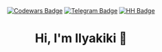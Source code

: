 

<div id="badges" align="center">
  <a href="https://www.codewars.com/users/Ilyakiki"><img src="https://img.shields.io/badge/Codewars-red?style=for-the-badge&logo=codewars&logoColor=white" alt="Codewars Badge"/></a>
  <a href=""><img src="https://img.shields.io/badge/Telegram-blue?style=for-the-badge&logo=telegram&logoColor=white" alt="Telegram Badge"/></a>
  <a href="https://spb.hh.ru/resume/45e87dfbff0b6775b80039ed1f4d7558306462"><img src="https://img.shields.io/badge/Head Hunter-red?style=for-the-badge&logo=headhunter&logoColor=white" alt="HH Badge"/></a>
  <h1>
    Hi, I'm Ilyakiki 👋
  </h1>
</div>

<!--
**Ilyakiki/Ilyakiki** is a ✨ _special_ ✨ repository because its `README.md` (this file) appears on your GitHub profile.

Here are some ideas to get you started:

- 🔭 I’m currently working on ...
- 🌱 I’m currently learning ...
- 👯 I’m looking to collaborate on ...
- 🤔 I’m looking for help with ...
- 💬 Ask me about ...
- 📫 How to reach me: ...
- 😄 Pronouns: ...
- ⚡ Fun fact: ...
-->
